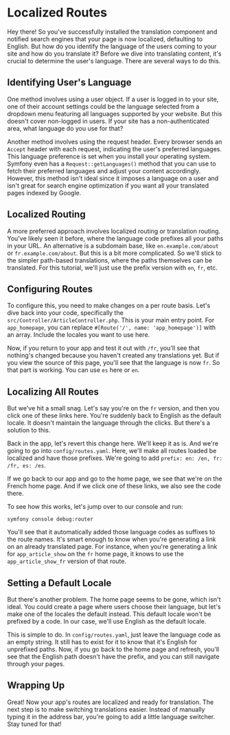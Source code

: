 # Localized Routes

Hey there! So you've successfully installed the translation component and
notified search engines that your page is now localized, defaulting to
English. But how do you identify the language of the users coming to your
site and how do you translate it? Before we dive into translating content,
it's crucial to determine the user's language. There are several ways to do
this.

## Identifying User's Language

One method involves using a user object. If a user is logged in to your
site, one of their account settings could be the language selected from a
dropdown menu featuring all languages supported by your website. But this
doesn't cover non-logged in users. If your site has a non-authenticated
area, what language do you use for that?

Another method involves using the request header. Every browser sends an
`Accept` header with each request, indicating the user's preferred
languages. This language preference is set when you install your operating
system. Symfony even has a `Request::getLanguages()` method that you can
use to fetch their preferred languages and adjust your content accordingly.
However, this method isn't ideal since it imposes a language on a user and
isn't great for search engine optimization if you want all your translated
pages indexed by Google.

## Localized Routing

A more preferred approach involves localized routing or translation
routing. You've likely seen it before, where the language code prefixes all
your paths in your URL. An alternative is a subdomain base, like
`en.example.com/about` or `fr.example.com/about`. But this is a bit more
complicated. So we'll stick to the simpler path-based translations, where
the paths themselves can be translated. For this tutorial, we'll just use
the prefix version with `en`, `fr`, etc.

## Configuring Routes

To configure this, you need to make changes on a per route basis. Let's
dive back into your code, specifically the
`src/Controller/ArticleController.php`. This is your main entry point. For
`app_homepage`, you can replace `#[Route('/', name: 'app_homepage')]` with
an array. Include the locales you want to use here.

Now, if you return to your app and test it out with `/fr`, you'll see that
nothing's changed because you haven't created any translations yet. But if
you view the source of this page, you'll see that the language is now `fr`.
So that part is working. You can use `es` here or `en`.

## Localizing All Routes

But we've hit a small snag. Let's say you're on the `fr` version, and then
you click one of these links here. You're suddenly back to English as the
default locale. It doesn't maintain the language through the clicks. But
there's a solution to this.

Back in the app, let's revert this change here. We'll keep it as is. And
we're going to go into `config/routes.yaml`. Here, we'll make all routes
loaded be localized and have those prefixes. We're going to add `prefix:
en: /en, fr: /fr, es: /es`.

If we go back to our app and go to the home page, we see that we're on the
French home page. And if we click one of these links, we also see the code
there.

To see how this works, let's jump over to our console and run:

```terminal
symfony console debug:router
```

You'll see that it automatically added those language codes as suffixes to
the route names. It's smart enough to know when you're generating a link on
an already translated page. For instance, when you're generating a link for
`app_article_show` on the `fr` home page, it knows to use the
`app_article_show_fr` version of that route.

## Setting a Default Locale

But there's another problem. The home page seems to be gone, which isn't
ideal. You could create a page where users choose their language, but let's
make one of the locales the default instead. This default locale won't be
prefixed by a code. In our case, we'll use English as the default locale.

This is simple to do. In `config/routes.yaml`, just leave the language code
as an empty string. It still has to exist for it to know that it's English
for unprefixed paths. Now, if you go back to the home page and refresh,
you'll see that the English path doesn't have the prefix, and you can still
navigate through your pages.

## Wrapping Up

Great! Now your app's routes are localized and ready for translation. The
next step is to make switching translations easier. Instead of manually
typing it in the address bar, you're going to add a little language
switcher. Stay tuned for that!
